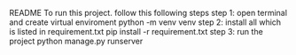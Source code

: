 README
To run this project. follow this following steps
step 1: open terminal and create virtual enviroment
        python -m venv venv
step 2: install all which is listed in  requirement.txt
        pip install -r requirement.txt
step 3: run the project
      python manage.py runserver
